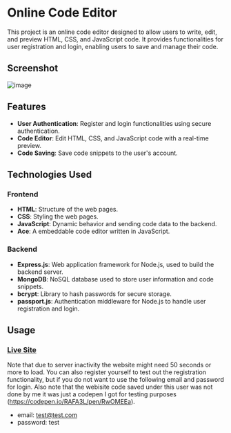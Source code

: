 # Online Code Editor

This project is an online code editor designed to allow users to write, edit, and preview HTML, CSS, and JavaScript code. It provides functionalities for user registration and login, enabling users to save and manage their code.

## Screenshot
![image](https://github.com/user-attachments/assets/09523403-dd78-4da1-91a7-b7889326f371)


## Features
- **User Authentication**: Register and login functionalities using secure authentication.
- **Code Editor**: Edit HTML, CSS, and JavaScript code with a real-time preview.
- **Code Saving**: Save code snippets to the user's account.

## Technologies Used

### Frontend
- **HTML**: Structure of the web pages.
- **CSS**: Styling the web pages.
- **JavaScript**: Dynamic behavior and sending code data to the backend.
- **Ace**: A embeddable code editor written in JavaScript.

### Backend
- **Express.js**: Web application framework for Node.js, used to build the backend server.
- **MongoDB**: NoSQL database used to store user information and code snippets.
- **bcrypt**: Library to hash passwords for secure storage.
- **passport.js**: Authentication middleware for Node.js to handle user registration and login.

## Usage

### [Live Site](https://code-editor-j3fo.onrender.com)

Note that due to server inactivity the website might need 50 seconds or more to load. You can also register yourself to test out the registration functionality, but if you do not want to use the following email and password for login. Also note that the webisite code saved under this user was not done by me it was just a codepen I got for testing purposes (https://codepen.io/RAFA3L/pen/RwOMEEa).
- email: test@test.com
- password: test
